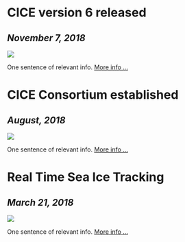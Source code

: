 # **CICE version 6 released**
## *November 7, 2018*
![](https://www.carbonbrief.org/wp-content/uploads/2015/03/stock-arctic-sea-ice-2-1550x804.jpg)

One sentence of relevant info. [More info ...](https://github.com/CICE-Consortium/CICE) 

# **CICE Consortium established**
## *August, 2018*
![](https://upload.wikimedia.org/wikipedia/commons/thumb/d/de/Nuclearicebreakeryamal.jpg/310px-Nuclearicebreakeryamal.jpg)

One sentence of relevant info. [More info ...](https://e3sm.org/wp-content/uploads/2018/04/ResearchHighlight_CICE.pdf)

# **Real Time Sea Ice Tracking**
## *March 21, 2018*
![](https://psmag.com/.image/c_limit%2Ccs_srgb%2Cq_auto:good%2Cw_860/MTU0MzI1NDIxMDkxOTg4ODE2/gettyimages-664085572.webp)

One sentence of relevant info. [More info ...](https://psmag.com/environment/tracking-seasonal-sea-ice-in-real-time)